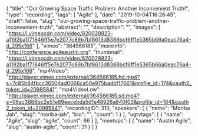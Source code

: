 {
  "title": "Our Growing Space Traffic Problem: Another Inconvenient Truth!",
  "type": "recording",
  "tags": [
    "Agile"
  ],
  "date": "2019-10-04T16:26:45",
  "draft": false,
  "slug": "our-growing-space-traffic-problem-another-inconvenient-truth",
  "abstract": "",
  "description": "",
  "images": [
    "https://i.vimeocdn.com/video/820028823-a1192ba1f71846ff5e7e2077c89b7bf8613d8388bcf6ff1e5365b66a0eac76a4-d_295x166"
  ],
  "vimeo": "364566185",
  "moreinfo": "http://conference.agileaustin.org",
  "thumbnail": "https://i.vimeocdn.com/video/820028823-a1192ba1f71846ff5e7e2077c89b7bf8613d8388bcf6ff1e5365b66a0eac76a4-d_295x166",
  "mp4Video": "http://player.vimeo.com/external/364566185.hd.mp4?s=7c85b84fbcc36504ad0066ca50e975badbf17661&profile_id=174&oauth2_token_id=20985841",
  "mp4VideoLow": "http://player.vimeo.com/external/364566185.sd.mp4?s=06ac3888bc2e51e89eecebda5d1e48926a840f03&profile_id=164&oauth2_token_id=20985841",
  "recordingID": 310,
  "speakers": [
    {
      "name": "Moriba Jah",
      "slug": "moriba-jah",
      "bio": "",
      "count": 1
    }
  ],
  "ugtvtags": [
    {
      "name": "Agile",
      "slug": "agile",
      "count": 66
    }
  ],
  "meetups": [
    {
      "name": "Austin Agile",
      "slug": "austin-agile",
      "count": 31
    }
  ]
}